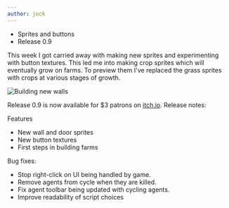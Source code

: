 ```yaml
---
author: jock
---
```

* Sprites and buttons
* Release 0.9

This week I got carried away with making new sprites and experimenting with button textures. This led me into making crop sprites which will eventually grow on farms. To preview them I've replaced the grass sprites with crops at various stages of growth.

![Building new walls](/assets/img/Newwalls.gif)

Release 0.9 is now available for $3 patrons on [itch.io](https://haikuinteractive.itch.io/dwerg-saga/patreon-access). Release notes:

Features

* New wall and door sprites
* New button textures
* First steps in building farms

Bug fixes:

* Stop right-click on UI being handled by game.
* Remove agents from cycle when they are killed.
* Fix agent toolbar being updated with cycling agents.
* Improve readability of script choices
